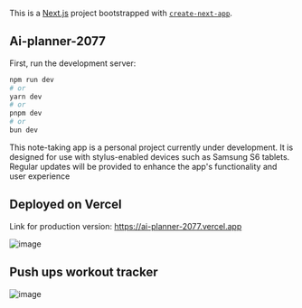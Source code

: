 This is a [Next.js](https://nextjs.org) project bootstrapped with [`create-next-app`](https://nextjs.org/docs/app/api-reference/cli/create-next-app).

## Ai-planner-2077

First, run the development server:

```bash
npm run dev
# or
yarn dev
# or
pnpm dev
# or
bun dev
```

This note-taking app is a personal project currently under development.
It is designed for use with stylus-enabled devices such as Samsung S6 tablets. 
Regular updates will be provided to enhance the app's functionality and user experience


## Deployed on Vercel

Link for production version: https://ai-planner-2077.vercel.app

![image](https://github.com/user-attachments/assets/8e05ba09-fb95-43ef-adcb-0c1c1c407c13)

## Push ups workout tracker

![image](https://github.com/user-attachments/assets/0f9bfced-d93e-4e7e-b77e-7e88b65efc69)


